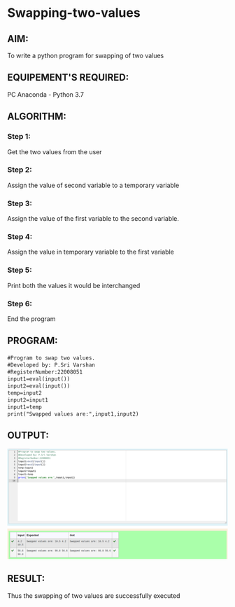 # Swapping-two-values

## AIM:

To write a python program for swapping of two values

## EQUIPEMENT'S REQUIRED: 

PC
Anaconda - Python 3.7

## ALGORITHM: 

### Step 1:
Get the two values from the user
### Step 2: 
Assign the value of second variable to a temporary variable 
### Step 3: 
Assign the value of the first variable to the second variable.
### Step 4:  
Assign the value in temporary variable to the first variable
### Step 5: 
Print both the values it would be interchanged
### Step 6: 
End the program

## PROGRAM:
```
#Program to swap two values.
#Developed by: P.Sri Varshan
#RegisterNumber:22008051
input1=eval(input())
input2=eval(input())
temp=input2
input2=input1
input1=temp
print("Swapped values are:",input1,input2)
```
## OUTPUT:

![](swapiingtovalues.png)

## RESULT:

Thus the swapping of two values are successfully executed



